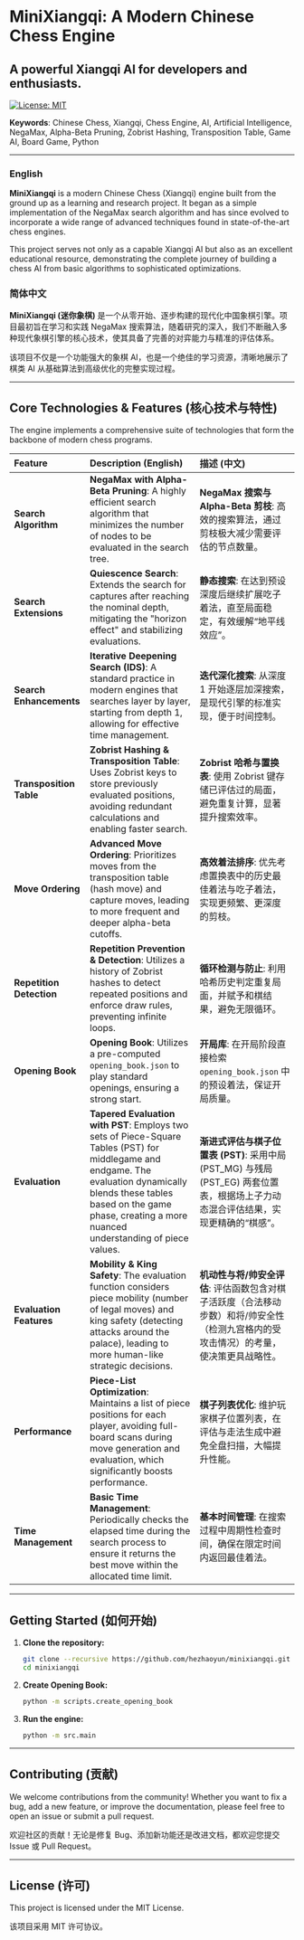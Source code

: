 # MiniXiangqi: A Modern Chinese Chess Engine
## A powerful Xiangqi AI for developers and enthusiasts.

[![License: MIT](https://img.shields.io/badge/License-MIT-yellow.svg)](https://opensource.org/licenses/MIT)

**Keywords**: Chinese Chess, Xiangqi, Chess Engine, AI, Artificial Intelligence, NegaMax, Alpha-Beta Pruning, Zobrist Hashing, Transposition Table, Game AI, Board Game, Python

---

### English

**MiniXiangqi** is a modern Chinese Chess (Xiangqi) engine built from the ground up as a learning and research project. It began as a simple implementation of the NegaMax search algorithm and has since evolved to incorporate a wide range of advanced techniques found in state-of-the-art chess engines.

This project serves not only as a capable Xiangqi AI but also as an excellent educational resource, demonstrating the complete journey of building a chess AI from basic algorithms to sophisticated optimizations.

### 简体中文

**MiniXiangqi (迷你象棋)** 是一个从零开始、逐步构建的现代化中国象棋引擎。项目最初旨在学习和实践 NegaMax 搜索算法，随着研究的深入，我们不断融入多种现代象棋引擎的核心技术，使其具备了完善的对弈能力与精准的评估体系。

该项目不仅是一个功能强大的象棋 AI，也是一个绝佳的学习资源，清晰地展示了棋类 AI 从基础算法到高级优化的完整实现过程。

---

## Core Technologies & Features (核心技术与特性)

The engine implements a comprehensive suite of technologies that form the backbone of modern chess programs.

| Feature | Description (English) | 描述 (中文) |
| :--- | :--- | :--- |
| **Search Algorithm** | **NegaMax with Alpha-Beta Pruning**: A highly efficient search algorithm that minimizes the number of nodes to be evaluated in the search tree. | **NegaMax 搜索与 Alpha-Beta 剪枝**: 高效的搜索算法，通过剪枝极大减少需要评估的节点数量。 |
| **Search Extensions** | **Quiescence Search**: Extends the search for captures after reaching the nominal depth, mitigating the "horizon effect" and stabilizing evaluations. | **静态搜索**: 在达到预设深度后继续扩展吃子着法，直至局面稳定，有效缓解“地平线效应”。 |
| **Search Enhancements** | **Iterative Deepening Search (IDS)**: A standard practice in modern engines that searches layer by layer, starting from depth 1, allowing for effective time management. | **迭代深化搜索**: 从深度 1 开始逐层加深搜索，是现代引擎的标准实现，便于时间控制。 |
| **Transposition Table**| **Zobrist Hashing & Transposition Table**: Uses Zobrist keys to store previously evaluated positions, avoiding redundant calculations and enabling faster search. | **Zobrist 哈希与置换表**: 使用 Zobrist 键存储已评估过的局面，避免重复计算，显著提升搜索效率。 |
| **Move Ordering** | **Advanced Move Ordering**: Prioritizes moves from the transposition table (hash move) and capture moves, leading to more frequent and deeper alpha-beta cutoffs. | **高效着法排序**: 优先考虑置换表中的历史最佳着法与吃子着法，实现更频繁、更深度的剪枝。 |
| **Repetition Detection**| **Repetition Prevention & Detection**: Utilizes a history of Zobrist hashes to detect repeated positions and enforce draw rules, preventing infinite loops. | **循环检测与防止**: 利用哈希历史判定重复局面，并赋予和棋结果，避免无限循环。 |
| **Opening Book** | **Opening Book**: Utilizes a pre-computed `opening_book.json` to play standard openings, ensuring a strong start. | **开局库**: 在开局阶段直接检索 `opening_book.json` 中的预设着法，保证开局质量。 |
| **Evaluation** | **Tapered Evaluation with PST**: Employs two sets of Piece-Square Tables (PST) for middlegame and endgame. The evaluation dynamically blends these tables based on the game phase, creating a more nuanced understanding of piece values. | **渐进式评估与棋子位置表 (PST)**: 采用中局 (PST_MG) 与残局 (PST_EG) 两套位置表，根据场上子力动态混合评估结果，实现更精确的“棋感”。 |
| **Evaluation Features**| **Mobility & King Safety**: The evaluation function considers piece mobility (number of legal moves) and king safety (detecting attacks around the palace), leading to more human-like strategic decisions. | **机动性与将/帅安全评估**: 评估函数包含对棋子活跃度（合法移动步数）和将/帅安全性（检测九宫格内的受攻击情况）的考量，使决策更具战略性。 |
| **Performance** | **Piece-List Optimization**: Maintains a list of piece positions for each player, avoiding full-board scans during move generation and evaluation, which significantly boosts performance. | **棋子列表优化**: 维护玩家棋子位置列表，在评估与走法生成中避免全盘扫描，大幅提升性能。 |
| **Time Management** | **Basic Time Management**: Periodically checks the elapsed time during the search process to ensure it returns the best move within the allocated time limit. | **基本时间管理**: 在搜索过程中周期性检查时间，确保在限定时间内返回最佳着法。 |

---

## Getting Started (如何开始)

1.  **Clone the repository:**
    ```bash
    git clone --recursive https://github.com/hezhaoyun/minixiangqi.git
    cd minixiangqi
    ```

2.  **Create Opening Book:**
    ```bash
    python -m scripts.create_opening_book
    ```
3.  **Run the engine:**
    ```bash
    python -m src.main
    ```

---

## Contributing (贡献)

We welcome contributions from the community! Whether you want to fix a bug, add a new feature, or improve the documentation, please feel free to open an issue or submit a pull request.

欢迎社区的贡献！无论是修复 Bug、添加新功能还是改进文档，都欢迎您提交 Issue 或 Pull Request。

---

## License (许可)

This project is licensed under the MIT License.

该项目采用 MIT 许可协议。